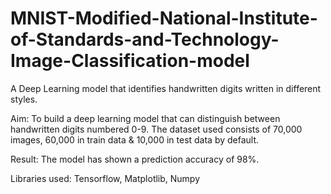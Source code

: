 # MNIST-Modified-National-Institute-of-Standards-and-Technology-Image-Classification-model
A Deep Learning model that identifies handwritten digits written in different styles.

Aim: To build a deep learning model that can distinguish between handwritten digits numbered 0-9. The dataset used consists of 70,000 images, 60,000 in train data & 10,000 in test data by default.

Result: The model has shown a prediction accuracy of 98%.

Libraries used: Tensorflow, Matplotlib, Numpy
